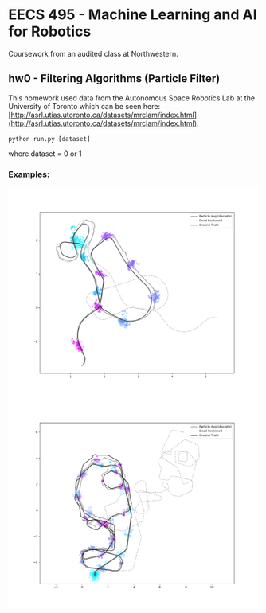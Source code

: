 # EECS 495 - Machine Learning and AI for Robotics

Coursework from an audited class at Northwestern.

## hw0 - Filtering Algorithms (Particle Filter)

This homework used data from the Autonomous Space Robotics Lab at the University of Toronto which can be seen here: [http://asrl.utias.utoronto.ca/datasets/mrclam/index.html](http://asrl.utias.utoronto.ca/datasets/mrclam/index.html).

	python run.py [dataset]
	
where dataset = 0 or 1 

### Examples:

![Broken Link Image](hw0/img/fig_ds0.png)
![Broken Link Image](hw0/img/fig_ds1.png)
